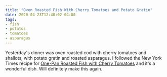 ```yaml
---
title: "Oven Roasted Fish With Cherry Tomatoes and Potato Gratin"
date: 2020-04-23T12:40:02-04:00
tags:
- fish
- potatos
- tomatoes
- asparagus
---
```


Yesterday's dinner was oven roasted cod with cherry tomatoes and shallots, with potato gratin and roasted asparagus. I followed the New York Times recipe for [One-Pan Roasted Fish with Cherry Tomatoes](https://cooking.nytimes.com/recipes/1020454-one-pan-roasted-fish-with-cherry-tomatoes) and it's a wonderful dish. Will definitely make this again.
